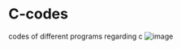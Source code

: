# C-codes
codes of different programs regarding c
![image](https://github.com/Rishij17/C-codes/assets/143082790/f12d9412-ae3f-4529-bab1-1ede7435bb92)
